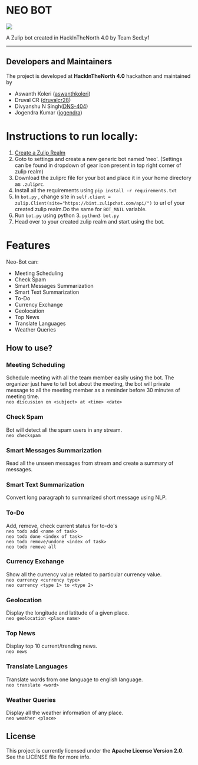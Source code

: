 # NEO BOT

<img src="https://user-images.githubusercontent.com/20956124/55281725-cba30300-535e-11e9-9fb6-d55e0a03aeb8.png">

A Zulip bot created in HackInTheNorth 4.0 by Team SedLyf

---

## Developers and Maintainers
The project is developed at **HackInTheNorth 4.0** hackathon and maintained by
- Aswanth Koleri ([aswanthkoleri](https://github.com/aswanthkoleri))
- Druval CR ([druvalcr28](https://github.com/druvalcr28))
- Divyanshu N Singh([DNS-404](https://github.com/DNS-404))
- Jogendra Kumar ([jogendra](https://github.com/jogendra))

# Instructions to run locally:
1. [Create a Zulip Realm](https://zulip.com/create_realm/)
2. Goto to settings and create a new generic bot named 'neo'. (Settings can be found in dropdown of gear icon present in top right corner of zulip realm)
3. Download the zuliprc file for your bot and place it in your home directory as `.zuliprc`. 
4. Install all the requirements using ``` pip install -r requirements.txt ```
5. In ``` bot.py ``` , change site in ``` self.client = zulip.Client(site="https://bint.zulipchat.com/api/") ``` to url of your created zulip realm.Do the same for ``` BOT_MAIL ``` variable.  
6. Run ``` bot.py ``` using python 3. ``` python3 bot.py ```
7. Head over to your created zulip realm and start using the bot.

# Features

Neo-Bot can:
- Meeting Scheduling
- Check Spam
- Smart Messages Summarization
- Smart Text Summarization
- To-Do
- Currency Exchange
- Geolocation
- Top News
- Translate Languages
- Weather Queries

## How to use?
### Meeting Scheduling
Schedule meeting with all the team member easily using the bot. The organizer just have to tell bot about the meeting, the bot will private message to all the meeting member as a reminder before 30 minutes of meeting time.<br>
`neo discussion on <subject> at <time> <date>`
### Check Spam
Bot will detect all the spam users in any stream.<br>
`neo checkspam`<br>
### Smart Messages Summarization
Read all the unseen messages from stream and create a summary of messages.<br>

### Smart Text Summarization
Convert long paragraph to summarized short message using NLP.<br>

### To-Do
Add, remove, check current status for to-do's<br>
`neo todo add <name of task>`<br>
`neo todo done <index of task>`<br>
`neo todo remove/undone <index of task>`<br>
`neo todo remove all`<br>
### Currency Exchange
Show all the currency value related to particular currency value. <br>
`neo currency <currency type>`<br>
`neo currency <type 1> to <type 2>`<br>
### Geolocation
Display the longitude and latitude of a given place.<br>
`neo geolocation <place name>`
### Top News
Display top 10 current/trending news.<br>
`neo news`<br>
### Translate Languages
Translate words from one language to english language.<br>
`neo translate <word>`
### Weather Queries
Display all the weather information of any place.<br>
`neo weather <place>`

## License
This project is currently licensed under the **Apache License Version 2.0**. See the LICENSE file for more info.
